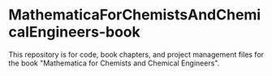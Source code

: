 # MathematicaForChemistsAndChemicalEngineers-book
This repository is for code, book chapters, and project management files for the book "Mathematica for Chemists and Chemical Engineers".
